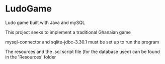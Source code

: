 # LudoGame
Ludo game built with Java and mySQL

This project seeks to implement a traditional Ghanaian game

mysql-connector and sqlite-jdbc-3.30.1 must be set up to run the program

The resources and the .sql script file (for the database used) can be found in the 'Resources' folder
